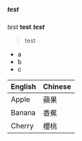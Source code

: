 ##### test
*test*
**test**
**_test_**
> test
- a
- b
- c

|English|Chinese|
|----|----|
|Apple|蘋果|
|Banana|香蕉|
|Cherry|櫻桃|
